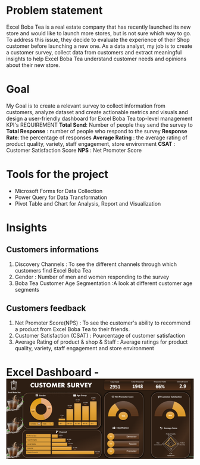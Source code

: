 # Problem statement

Excel Boba Tea is a real estate company that has recently launched its new store and would like to launch more stores, but is not sure which way to go. To address this issue, they decide to evaluate the experience of their Shop customer before launching a new one. As a data analyst, my job is to create a customer survey, collect data from customers and extract meaningful insights to help Excel Boba Tea understand customer needs and opinions about their new store.

# Goal

My Goal is to create a relevant survey to collect information from customers, analyze dataset and create actionable metrics and visuals and design a user-friendly dashboard for Excel Boba Tea top-level management 
KPI's REQUIREMENT
**Total Send**: Number of people they send the survey to
**Total Response** : number of people who respond to the survey
**Response Rate**: the percentage of responses 
**Average Rating** : the average rating of product quality, variety, staff engagement, store environment
**CSAT** : Customer Satisfaction Score
**NPS** : Net Promoter Score

# Tools for the project

* Microsoft Forms for Data Collection
* Power Query for Data Transformation 
* Pivot Table and Chart for Analysis, Report and Visualization

# Insights

## Customers informations

1. Discovery Channels : To see the different channels through which customers find Excel Boba Tea
2. Gender : Number of men and women responding to the survey
3. Boba Tea Customer Age Segmentation :A look at different customer age segments

## Customers feedback

1. Net Promoter Score(NPS) : To see the customer's ability to recommend a product from Excel Boba Tea to their friends.
2. Customer Satisfaction (CSAT) : Pourcentage of customer satisfaction 
3. Average Rating of product & shop & Staff : Average ratings for product quality, variety, staff engagement and store environment

# Excel Dashboard - ![Alt text](Customer.png "a title")
